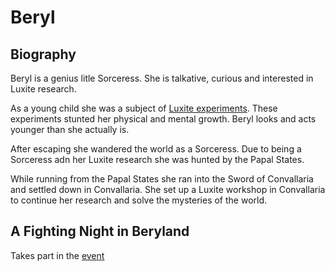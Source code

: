 # Beryl

## Biography

Beryl is a genius litle Sorceress.  She is talkative, curious and interested in Luxite research.

As a young child she was a subject of [Luxite experiments](../events/luxite-experiments.md).  These experiments stunted her physical and mental growth.  Beryl looks and acts younger than she actually is.

After escaping she wandered the world as a Sorceress.  Due to being a Sorceress adn her Luxite research she was hunted by the Papal States.

While running from the Papal States she ran into the Sword of Convallaria and settled down in Convallaria.  She set up a Luxite workshop in Convallaria to continue her research and solve the mysteries of the world.

## A Fighting Night in Beryland

Takes part in the [event](../events/a-fighting-night.md)
